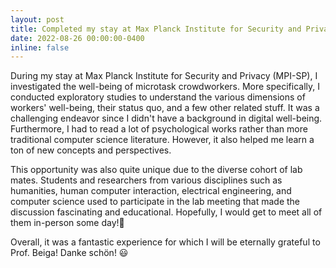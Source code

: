 ```yaml
---
layout: post
title: Completed my stay at Max Planck Institute for Security and Privacy.
date: 2022-08-26 00:00:00-0400
inline: false
---
```


During my stay at Max Planck Institute for Security and Privacy (MPI-SP), I investigated the well-being of microtask crowdworkers. More specifically, I conducted exploratory studies to understand the various dimensions of workers' well-being, their status quo, and a few other related stuff. It was a challenging endeavor since I didn't have a background in digital well-being. Furthermore, I had to read a lot of psychological works rather than more traditional computer science literature. However, it also helped me learn a ton of new concepts and perspectives.

This opportunity was also quite unique due to the diverse cohort of lab mates. Students and researchers from various disciplines such as humanities, human computer interaction, electrical engineering, and computer science used to participate in the lab meeting that made the discussion fascinating and educational. Hopefully, I would get to meet all of them in-person some day!:crossed_fingers:

Overall, it was a fantastic experience for which I will be eternally grateful to Prof. Beiga! Danke schön! :smiley: